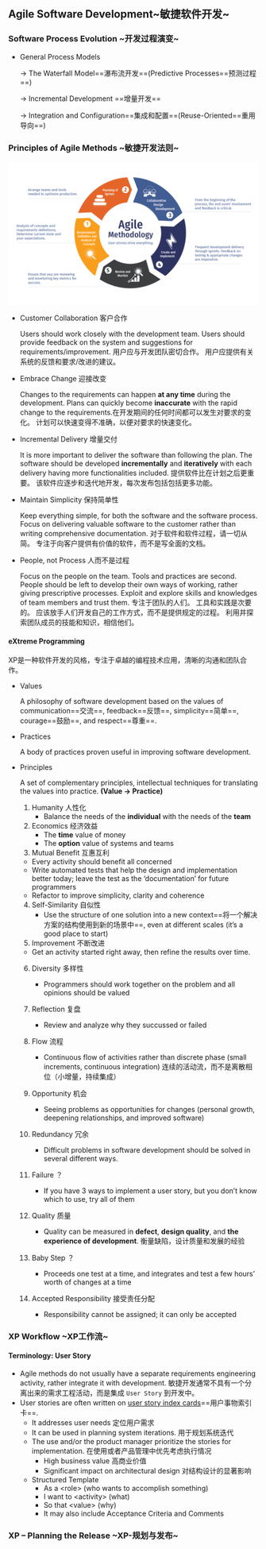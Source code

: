 ## Agile Software Development~敏捷软件开发~

### Software Process Evolution ~开发过程演变~

- General Process Models

  -> The Waterfall Model==瀑布流开发==(Predictive Processes==预测过程==)

  -> Incremental Development ==增量开发== 

  -> Integration and Configuration==集成和配置==(Reuse-Oriented==重用导向==)

### Principles of Agile Methods ~敏捷开发法则~

![agile development](Lecture-1.assets/agile-methodology-chicago.pngwidth=1431&name=agile-methodology-chicago.png)

- Customer Collaboration 客户合作

  Users should work closely with the development team.
  Users should provide feedback on the system and suggestions for requirements/improvement.
  用户应与开发团队密切合作。
  用户应提供有关系统的反馈和要求/改进的建议。

- Embrace Change 迎接改变

  Changes to the requirements can happen **at any time** during the development.
  Plans can quickly become **inaccurate** with the rapid change to the requirements.在开发期间的任何时间都可以发生对要求的变化。
  计划可以快速变得不准确，以便对要求的快速变化。

- Incremental Delivery 增量交付

  It is more important to deliver the software than following the plan. 
  The software should be developed **incrementally** and **iteratively** with each delivery having more functionalities included.
  提供软件比在计划之后更重要。
  该软件应逐步和迭代地开发，每次发布包括包括更多功能。
  
- Maintain Simplicity 保持简单性

  Keep everything simple, for both the software and the software process.
  Focus on delivering valuable software to the customer rather than writing comprehensive documentation.
  对于软件和软件过程，请一切从简。
  专注于向客户提供有价值的软件，而不是写全面的文档。

- People, not Process 人而不是过程

  Focus on the people on the team. Tools and practices are second.
  People should be left to develop their own ways of working, rather giving prescriptive processes.
  Exploit and explore skills and knowledges of team members and trust them.
  专注于团队的人们。 工具和实践是次要的。
  应该放手人们开发自己的工作方式，而不是提供规定的过程。
  利用并探索团队成员的技能和知识，相信他们。

#### eXtreme Programming

XP是一种软件开发的风格，专注于卓越的编程技术应用，清晰的沟通和团队合作。

- Values

  A philosophy of software development based on the values of communication==交流==, feedback==反馈==, simplicity==简单==, courage==鼓励==, and respect==尊重==.

- Practices

  A body of practices proven useful in improving software development.

- Principles

  A set of complementary principles, intellectual techniques for translating the values into
  practice. **(Value -> Practice)** 
  
  1. Humanity 人性化
     - Balance the needs of the **individual** with the needs of the **team**
  2. Economics 经济效益
     - The **time** value of money 
     - The **option** value of systems and teams
  3. Mutual Benefit 互惠互利
    - Every activity should benefit all concerned 
    - Write automated tests that help the design and implementation better today; leave the test as the ‘documentation’ for future programmers
    - Refactor to improve simplicity, clarity and coherence
  
  4. Self-Similarity 自似性
     - Use the structure of one solution into a new context==将一个解决方案的结构使用到新的场景中==, even at different scales (it’s a good place to start)
  5. Improvement 不断改进
    - Get an activity started right away, then refine the results over time.
  6. Diversity 多样性
     - Programmers should work together on the problem and all opinions should be valued
  7. Reflection 复盘
     - Review and analyze why they succussed or failed
  
  8. Flow 流程
     - Continuous flow of activities rather than discrete phase (small increments, continuous integration) 连续的活动流，而不是离散相位（小增量，持续集成）
  9. Opportunity 机会
     - Seeing problems as opportunities for changes (personal growth, deepening relationships, and improved software)
  10. Redundancy 冗余
      - Difficult problems in software development should be solved in several different ways.
  11. Failure ？
      - If you have 3 ways to implement a user story, but you don’t know which to
        use, try all of them
  
  12. Quality 质量
      - Quality can be measured in **defect**, **design quality**, and **the experience of development**. 衡量缺陷，设计质量和发展的经验
  13. Baby Step ？
      - Proceeds one test at a time, and integrates and test a few hours’ worth of changes at a time
  14. Accepted Responsibility 接受责任分配
      - Responsibility cannot be assigned; it can only be accepted

### XP Workflow ~XP工作流~

#### Terminology: User Story

- Agile methods do not usually have a separate requirements engineering activity, rather integrate it with development. 敏捷开发通常不具有一个分离出来的需求工程活动，而是集成 `User Story` 到开发中。
- User stories are often written on <u>user story index cards</u>==用户事物索引卡==.
  - It addresses user needs 定位用户需求
  - It can be used in planning system iterations. 用于规划系统迭代
  - The use and/or the product manager prioritize the stories for implementation. 在使用或者产品管理中优先考虑执行情况
    - High business value 高商业价值
    - Significant impact on architectural design 对结构设计的显著影响
  - Structured Template 
    - As a \<role\> (who wants to accomplish something) 
    - I want to \<activity\> (what) 
    - So that \<value\> (why) 
    - It may also include Acceptance Criteria and Comments

### XP – Planning the Release ~XP-规划与发布~

